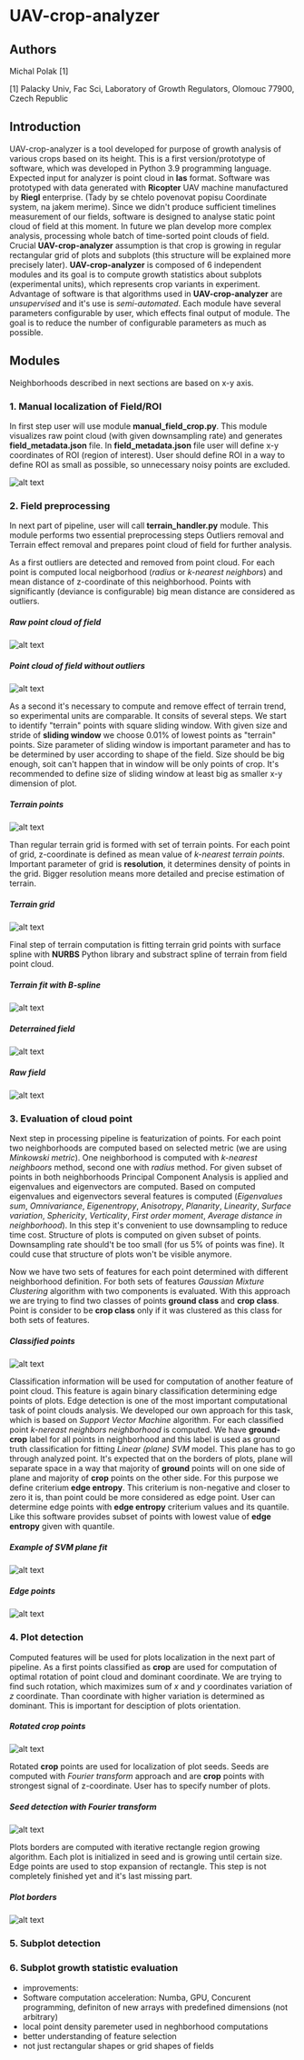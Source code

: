 # UAV-crop-analyzer

## Authors
Michal Polak [1]

[1] Palacky Univ, Fac Sci, Laboratory of Growth Regulators, Olomouc 77900, Czech Republic

## Introduction

UAV-crop-analyzer is a tool developed for purpose of growth analysis of various crops based on its height. This is a first version/prototype of software, which was developed in Python 3.9 programming language. Expected input for analyzer is point cloud in **las** format. Software was prototyped with data generated with **Ricopter** UAV machine manufactured by **Riegl** enterprise. (Tady by se chtelo povenovat popisu Coordinate system, na jakem merime). Since we didn't produce sufficient timelines measurement of our fields, software is designed to analyse static point cloud of field at this moment. In future we plan develop more complex analysis, processing whole batch of time-sorted point clouds of field. Crucial **UAV-crop-analyzer** assumption is that crop is growing in regular rectangular grid of plots and subplots (this structure will be explained more precisely later). **UAV-crop-analyzer** is composed of 6 independent modules and its goal is to compute growth statistics about subplots (experimental units), which represents crop variants in experiment. Advantage of software is that algorithms used in **UAV-crop-analyzer** are *unsupervised* and it's use is *semi-automated*. Each module have several parameters configurable by user, which effects final output of module. The goal is to reduce the number of configurable parameters as much as possible.


## Modules

Neighborhoods described in next sections are based on x-y axis.

### 1. Manual localization of Field/ROI
In first step user will use module **manual_field_crop.py**. This module visualizes raw point cloud (with given downsampling rate) and generates **field_metadata.json** file. In **field_metadata.json** file user will define x-y coordinates of ROI (region of interest). User should define ROI in a way to define ROI as small as possible, so unnecessary noisy points are excluded.

![alt text](https://github.com/UPOL-Plant-phenotyping-research-group/UAV-crop-analyzer/blob/main/readme_images/ROI.png?raw=true)

### 2. Field preprocessing
In next part of pipeline, user will call **terrain_handler.py** module. This module performs two essential preprocessing steps Outliers removal and Terrain effect removal and prepares point cloud of field for further analysis.

As a first outliers are detected and removed from point cloud. For each point is computed local neigborhood (*radius* or *k-nearest neighbors*) and mean distance of z-coordinate of this neighborhood. Points with significantly (deviance is configurable) big mean distance are considered as outliers.

##### Raw point cloud of field
![alt text](https://github.com/UPOL-Plant-phenotyping-research-group/UAV-crop-analyzer/blob/main/readme_images/field.png?raw=true)

##### Point cloud of field without outliers
![alt text](https://github.com/UPOL-Plant-phenotyping-research-group/UAV-crop-analyzer/blob/main/readme_images/clean_field.png?raw=true)

As a second it's necessary to compute and remove effect of terrain trend, so experimental units are comparable. It consits of several steps. We start to identify "terrain" points with square sliding window. With given size and stride of **sliding window** we choose 0.01% of lowest points as "terrain" points. Size parameter of sliding window is important parameter and has to be determined by user according to shape of the field. Size should be big enough, soit can't happen that in window will be only points of crop. It's recommended to define size of sliding window at least big as smaller x-y dimension of plot.

##### Terrain points
![alt text](https://github.com/UPOL-Plant-phenotyping-research-group/UAV-crop-analyzer/blob/main/readme_images/terrain_points.png?raw=true)

Than regular terrain grid is formed with set of terrain points. For each point of grid, z-coordinate is defined as mean value of *k-nearest terrain points*. Important parameter of grid is **resolution**, it determines density of points in the grid. Bigger resolution means more detailed and precise estimation of terrain.

##### Terrain grid
![alt text](https://github.com/UPOL-Plant-phenotyping-research-group/UAV-crop-analyzer/blob/main/readme_images/terrain_points.png?raw=true)

Final step of terrain computation is fitting terrain grid points with surface spline with **NURBS** Python library and substract spline of terrain from field point cloud.

##### Terrain fit with B-spline
![alt text](https://github.com/UPOL-Plant-phenotyping-research-group/UAV-crop-analyzer/blob/main/readme_images/terrain_spline.png?raw=true)

##### Deterrained field
![alt text](https://github.com/UPOL-Plant-phenotyping-research-group/UAV-crop-analyzer/blob/main/readme_images/deterrained_field.png?raw=true)

##### Raw field
![alt text](https://github.com/UPOL-Plant-phenotyping-research-group/UAV-crop-analyzer/blob/main/readme_images/clean_field.png?raw=true)

### 3. Evaluation of cloud point
Next step in processing pipeline is featurization of points. For each point two neighborhoods are computed based on selected metric (we are using *Minkowski metric*). One neighborhood is computed with *k-nearest neighboors* method, second one with *radius* method. For given subset of points in both neighborhoods Principal Component Analysis is applied and eigenvalues and eigenvectors are computed. Based on computed eigenvalues and eigenvectors several features is computed (*Eigenvalues sum*, *Omnivariance*, *Eigenentropy*, *Anisotropy*, *Planarity*, *Linearity*, *Surface variation*, *Sphericity*, *Verticality*, *First order moment*, *Average distance in neighborhood*). In this step it's convenient to use downsampling to reduce time cost. Structure of plots is computed on given subset of points. Downsampling rate should't be too small (for us 5% of points was fine). It could cuse that structure of plots won't be visible anymore.

Now we have two sets of features for each point determined with different neighborhood definition. For both sets of features *Gaussian Mixture Clustering* algorithm with two components is evaluated. With this approach we are trying to find two classes of points **ground class** and **crop class**. Point is consider to be **crop class** only if it was clustered as this class for both sets of features.

##### Classified points
![alt text](https://github.com/UPOL-Plant-phenotyping-research-group/UAV-crop-analyzer/blob/main/readme_images/classification.png?raw=true)

Classification information will be used for computation of another feature of point cloud. This feature is again binary classification determining edge points of plots. Edge detection is one of the most important computational task of point clouds analysis. We developed our own approach for this task, which is based on *Support Vector Machine* algorithm. For each classified point *k-nereast neighbors neighborhood* is computed. We have **ground-crop** label for all points in neighborhood and this label is used as ground truth classification for fitting *Linear (plane) SVM* model. This plane has to go through analyzed point. It's expected that on the borders of plots, plane will separate space in a way that majority of **ground** points will on one side of plane and majority of **crop** points on the other side. For this purpose we define criterium **edge entropy**. This criterium is non-negative and closer to zero it is, than point could be more considered as edge point. User can determine edge points with **edge entropy** criterium values and its quantile. Like this software provides subset of points with lowest value of **edge entropy** given with quantile.

##### Example of SVM plane fit 
![alt text](https://github.com/UPOL-Plant-phenotyping-research-group/UAV-crop-analyzer/blob/main/readme_images/svm_plane.png?raw=true)

##### Edge points
![alt text](https://github.com/UPOL-Plant-phenotyping-research-group/UAV-crop-analyzer/blob/main/readme_images/classification.png?raw=true)

### 4. Plot detection
Computed features will be used for plots localization in the next part of pipeline. As a first points classified as **crop** are used for computation of optimal rotation of point cloud and dominant coordinate.  We are trying to find such rotation, which maximizes sum of *x* and *y* coordinates variation of *z* coordinate. Than coordinate with higher variation is determined as dominant. This is important for desciption of plots orientation.

##### Rotated crop points
![alt text](https://github.com/UPOL-Plant-phenotyping-research-group/UAV-crop-analyzer/blob/main/readme_images/crop_rotation.png?raw=true)

Rotated **crop** points are used for localization of plot seeds. Seeds are computed with *Fourier transform* approach and are **crop** points with strongest signal of z-coordinate. User has to specify number of plots.

##### Seed detection with Fourier transform
![alt text](https://github.com/UPOL-Plant-phenotyping-research-group/UAV-crop-analyzer/blob/main/readme_images/plot_signal.png?raw=true)

Plots borders are computed with iterative rectangle region growing algorithm. Each plot is initialized in seed and is growing until certain size. Edge points are used to stop expansion of rectangle. This step is not completely finished yet and it's last missing part.

##### Plot borders
![alt text](https://github.com/UPOL-Plant-phenotyping-research-group/UAV-crop-analyzer/blob/main/readme_images/plots.png?raw=true)

### 5. Subplot detection

### 6. Subplot growth statistic evaluation
- improvements:
-   Software computation acceleration: Numba, GPU, Concurent programming, definiton of new arrays with predefined dimensions (not arbitrary)
-   local point density paremeter used in neghborhood computations
-   better understanding of feature selection
-   not just rectangular shapes or grid shapes of fields

